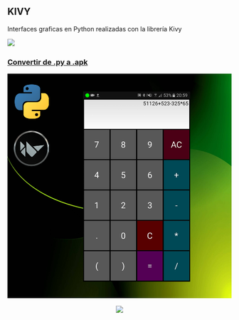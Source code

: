  
## KIVY  
Interfaces graficas en Python realizadas con la librería Kivy 
  
<a href="https://www.youtube.com/c/MagnoEfren" target="_blank">
<img src="https://img.shields.io/badge/YouTube-FF0000?style=for-the-badge&logo=youtube&logoColor=white" target="_blank"> 

  
### Convertir de .py a .apk
![1](https://github.com/MagnoEfren/kivy/blob/main/Calculadora/calculadora-en-kivy-android.png)  
 <div align="center">
<a href="https://youtu.be/ca7p46XM_CY" target="_blank">
<img src="https://img.shields.io/badge/YouTube-415C61?style=for-the-badge&logo=youtube&logoColor=black" target="_blank"> 
  
